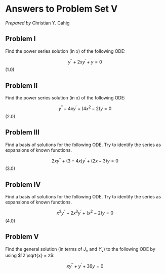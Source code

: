# Answers to Problem Set V

*Prepared by*
Christian Y. Cahig

## Problem I

Find the power series solution (in $x$) of the following ODE:

$$
y^{\prime \prime} + 2 x y^{\prime} + y = 0
$$ (1.0)

## Problem II

Find the power series solution (in $x$) of the following ODE:

$$
y^{\prime \prime} - 4 x y^{\prime} + \left(4 x^{2} - 2\right) y = 0
$$ (2.0)

## Problem III

Find a basis of solutions for the following ODE.
Try to identify the series as expansions of known functions.

$$
2 x y^{\prime \prime} + \left(3 - 4x\right) y^{\prime} + \left(2x - 3\right) y = 0
$$ (3.0)

## Problem IV

Find a basis of solutions for the following ODE.
Try to identify the series as expansions of known functions.

$$
x^{2} y^{\prime \prime} + 2 x^{3} y^{\prime} + \left(x^{2} - 2\right) y = 0
$$ (4.0)

## Problem V

Find the general solution
(in terms of $J_{\textsf{v}}$ and $Y_{\textsf{v}}$)
to the following ODE
by using $12 \sqrt{x} = z$:

$$
x y^{\prime \prime} + y^{\prime} + 36y = 0
$$
